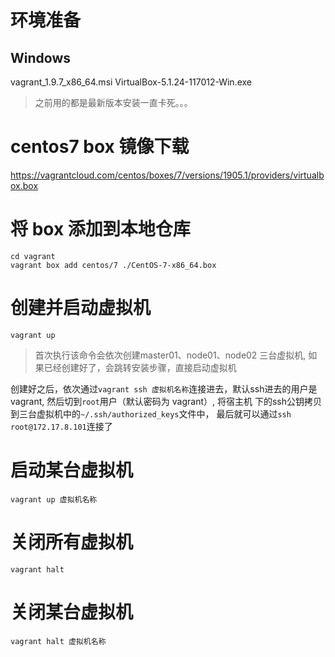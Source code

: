 
# 环境准备
## Windows 
vagrant_1.9.7_x86_64.msi
VirtualBox-5.1.24-117012-Win.exe

> 之前用的都是最新版本安装一直卡死。。。

# centos7 box 镜像下载
https://vagrantcloud.com/centos/boxes/7/versions/1905.1/providers/virtualbox.box

# 将 box 添加到本地仓库
```
cd vagrant
vagrant box add centos/7 ./CentOS-7-x86_64.box
```

# 创建并启动虚拟机
```
vagrant up
```
> 首次执行该命令会依次创建master01、node01、node02 三台虚拟机, 如果已经创建好了，会跳转安装步骤，直接启动虚拟机

创建好之后，依次通过`vagrant ssh 虚拟机名称`连接进去，默认ssh进去的用户是vagrant, 然后切到`root`用户（默认密码为 vagrant）, 将宿主机
下的ssh公钥拷贝到三台虚拟机中的`~/.ssh/authorized_keys`文件中， 最后就可以通过`ssh root@172.17.8.101`连接了

# 启动某台虚拟机
```
vagrant up 虚拟机名称
```
# 关闭所有虚拟机
```
vagrant halt
```
# 关闭某台虚拟机
```
vagrant halt 虚拟机名称
```